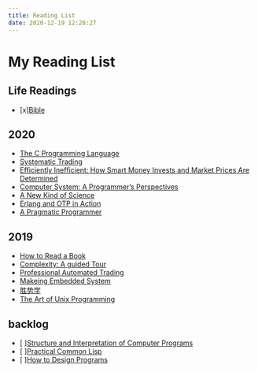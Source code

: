 ```yaml
---
title: Reading List
date: 2020-12-19 12:28:27
---
```


# My Reading List

## Life Readings

- [x][Bible](https://www.bible.com/bible/)

## 2020
- [The C Programming Language](https://hackmd.io/Ii5bK9VfSdiUkqKcRjOecg)
- [Systematic Trading](https://drive.google.com/drive/folders/1JWyvQk9QWAnce2da2boiiSDh3oK5yFU6)
- [Efficiently Inefficient: How Smart Money Invests and Market Prices Are Determined](https://wangzhe3224.github.io/2020/10/03/efficiently_inefficient/)
- [Computer System: A Programmer’s Perspectives](https://wangzhe3224.github.io/2020/09/20/cs_app/)
- [A New Kind of Science](https://wangzhe3224.github.io/2020/05/16/a_new_kind_of_science/)
- [Erlang and OTP in Action](https://www.amazon.co.uk/Erlang-OTP-Action-Martin-Logan/dp/1933988789/ref=sr_1_1?adgrpid=52230164094&dchild=1&gclid=Cj0KCQiA5vb-BRCRARIsAJBKc6K6xWXN5HxiyPiartNJjscP2mEpuBZGAr6JrvLZPgUH3ostwAjG3V4aAg5aEALw_wcB&hvadid=259088862228&hvdev=c&hvlocphy=9044953&hvnetw=g&hvqmt=e&hvrand=12324936168106335447&hvtargid=kwd-300183560570&hydadcr=17611_1775466&keywords=erlang+and+otp+in+action&qid=1608382554&sr=8-1&tag=googhydr-21)
- [A Pragmatic Programmer]()


## 2019
- [How to Read a Book](https://hackmd.io/_I9Nd9-2RzaHYv0iXWELJQ)
- [Complexity: A guided Tour](https://hackmd.io/Z89GHsjlQcm2E5S5uhI2SQ)
- [Professional Automated Trading](https://hackmd.io/fVQUnRmgSAqsRFM51Uc1DA)
- [Makeing Embedded System](https://hackmd.io/YPNu0suQRmGvm0xfnXLr2w)
- [胜势学](https://hackmd.io/byhcpucNQQWBoPYyvVxrwA)
- [The Art of Unix Programming](https://hackmd.io/aA3HCnhiSzqYU8seW26iEg)

## backlog

- [ ][Structure and Interpretation of Computer Programs](https://hackmd.io/TeQqwfkSTSOYKx19_wlBSg)
- [ ][Practical Common Lisp](http://www.gigamonkeys.com/book/)
- [ ][How to Design Programs](https://htdp.org/2019-02-24/index.html)